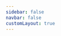 ```yaml
---
sidebar: false
navbar: false
customLayout: true
---
```


<RenderTwig :js-importer="() => import('./app.js')" :tpl-importer="() => import('./app-3-images.twig?raw')" />

